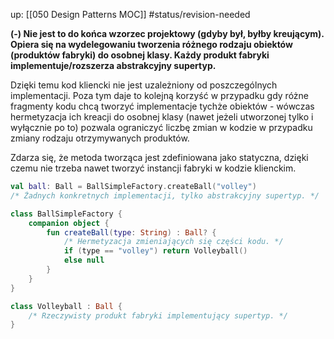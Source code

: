up: [[050 Design Patterns MOC]]
#status/revision-needed 

**(-) Nie jest to do końca wzorzec projektowy (gdyby był, byłby kreującym). Opiera się na wydelegowaniu tworzenia różnego rodzaju obiektów (produktów fabryki) do osobnej klasy. Każdy produkt fabryki implementuje/rozszerza abstrakcyjny supertyp.** 

Dzięki temu kod kliencki nie jest uzależniony od poszczególnych implementacji. Poza tym daje to kolejną korzyść w przypadku gdy różne fragmenty kodu chcą tworzyć implementacje tychże obiektów - wówczas hermetyzacja ich kreacji do osobnej klasy (nawet jeżeli utworzonej tylko i wyłącznie po to) pozwala ograniczyć liczbę zmian w kodzie w przypadku zmiany rodzaju otrzymywanych produktów.

Zdarza się, że metoda tworząca jest zdefiniowana jako statyczna, dzięki czemu nie trzeba nawet tworzyć instancji fabryki w kodzie klienckim.

```kotlin
val ball: Ball = BallSimpleFactory.createBall("volley") 
/* Żadnych konkretnych implementacji, tylko abstrakcyjny supertyp. */

class BallSimpleFactory {
	companion object {
		fun createBall(type: String) : Ball? {
			/* Hermetyzacja zmieniających się części kodu. */
			if (type == "volley") return Volleyball()
			else null
		}
	}
}

class Volleyball : Ball {
	/* Rzeczywisty produkt fabryki implementujący supertyp. */
}
```